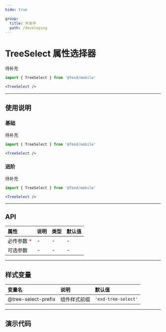 ```yaml
---
hide: true

group:
  title: 开发中
  path: /developing
---
```


# TreeSelect 属性选择器 <ImportCost name="TreeSelect" />

待补充

<!-- prettier-ignore -->
```jsx | pure
import { TreeSelect } from '@fexd/mobile'

<TreeSelect />
```

---

## 使用说明

### 基础

待补充

<!-- prettier-ignore -->
```jsx | pure
import { TreeSelect } from '@fexd/mobile'

<TreeSelect />
```

### 进阶

待补充

<!-- prettier-ignore -->
```jsx | pure
import { TreeSelect } from '@fexd/mobile'

<TreeSelect />
```

---

## API

| 属性                                         | 说明 | 类型 | 默认值 |
| :------------------------------------------- | :--- | :--- | :----- |
| 必传参数 <span style="color: red;">\*</span> | -    | -    | -      |
| 可选参数                                     | -    | -    | -      |

---

## 样式变量

| 变量名              | 说明         | 默认值              |
| :------------------ | :----------- | :------------------ |
| @tree-select-prefix | 组件样式前缀 | `'exd-tree-select'` |

---

## 演示代码

<code src="./demos/demo1/index.tsx" />
